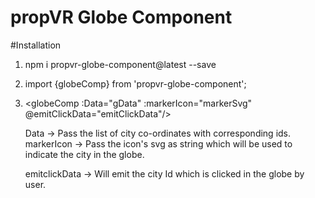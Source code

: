 # propVR Globe Component

#Installation
1. npm i propvr-globe-component@latest --save

2. import {globeComp} from 'propvr-globe-component';

3. <globeComp :Data="gData" :markerIcon="markerSvg"  @emitClickData="emitClickData"/>
    
    Data -> Pass the list of city co-ordinates with corresponding ids.
    markerIcon -> Pass the icon's svg as string which will be used to indicate the city in the globe.
    
    emitclickData -> Will emit the city Id which is clicked in the globe by user. 

